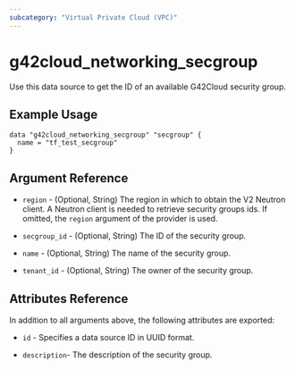 ```yaml
---
subcategory: "Virtual Private Cloud (VPC)"
---
```


# g42cloud\_networking\_secgroup

Use this data source to get the ID of an available G42Cloud security group.

## Example Usage

```hcl
data "g42cloud_networking_secgroup" "secgroup" {
  name = "tf_test_secgroup"
}
```

## Argument Reference

* `region` - (Optional, String) The region in which to obtain the V2 Neutron client.
  A Neutron client is needed to retrieve security groups ids. If omitted, the
  `region` argument of the provider is used.

* `secgroup_id` - (Optional, String) The ID of the security group.

* `name` - (Optional, String) The name of the security group.

* `tenant_id` - (Optional, String) The owner of the security group.

## Attributes Reference

In addition to all arguments above, the following attributes are exported:

* `id` - Specifies a data source ID in UUID format.

* `description`- The description of the security group.
